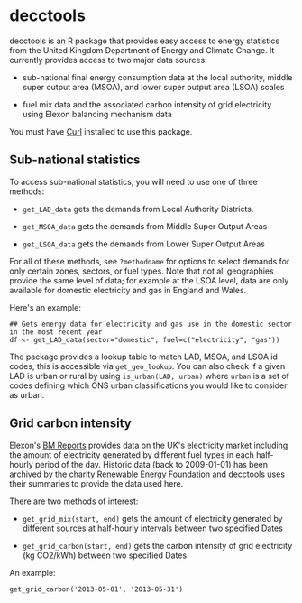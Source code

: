 # decctools

decctools is an R package that provides easy access to energy
statistics from the United Kingdom Department of Energy and Climate
Change.  It currently provides access to two major data sources:
	
  * sub-national final energy consumption data at the local authority,
    middle super output area (MSOA), and lower super output area
    (LSOA) scales
	
  * fuel mix data and the associated carbon intensity of grid
    electricity using Elexon balancing mechanism data

You must have [Curl](http://curl.haxx.se/) installed to use this
package.

## Sub-national statistics

To access sub-national statistics, you will need to use one of three
methods:

  * `get_LAD_data` gets the demands from Local Authority Districts.
	
  * `get_MSOA_data` gets the demands from Middle Super Output Areas
	
  * `get_LSOA_data` gets the demands from Lower Super Output Areas
	
For all of these methods, see `?methodname` for options to select
demands for only certain zones, sectors, or fuel types.  Note that not
all geographies provide the same level of data; for example at the
LSOA level, data are only available for domestic electricity and gas
in England and Wales.

Here's an example:

    ## Gets energy data for electricity and gas use in the domestic sector in the most recent year
    df <- get_LAD_data(sector="domestic", fuel=c("electricity", "gas"))

The package provides a lookup table to match LAD, MSOA, and LSOA id
codes; this is accessible via `get_geo_lookup`.  You can also check if
a given LAD is urban or rural by using `is_urban(LAD, urban)` where
`urban` is a set of codes defining which ONS urban classifications you
would like to consider as urban.

## Grid carbon intensity

Elexon's [BM Reports](http://www.bmreports.com/bsp/bsp_home.htm)
provides data on the UK's electricity market including the amount of
electricity generated by different fuel types in each half-hourly
period of the day.  Historic data (back to 2009-01-01) has been
archived by the charity
[Renewable Energy Foundation](http://www.ref.org.uk/fuel/) and
decctools uses their summaries to provide the data used here.

There are two methods of interest:

  * `get_grid_mix(start, end)` gets the amount of electricity
    generated by different sources at half-hourly intervals between
    two specified Dates
  
  * `get_grid_carbon(start, end)` gets the carbon intensity of grid
    electricity (kg CO2/kWh) between two specified Dates
  
An example:

    get_grid_carbon('2013-05-01', '2013-05-31')
